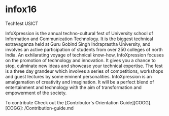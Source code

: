 # infox16
Techfest USICT

InfoXpression is the annual techno-cultural fest of University school of Information and Communication Technology. 
It is the biggest technical extravaganza held at Guru Gobind Singh Indraprastha University, and involves an active participation of students from over 250 colleges of north India. 
An exhilarating voyage of technical know-how, InfoXpression focuses on the promotion of technology and innovation. 
It gives you a chance to stop, culminate new ideas and showcase your technical expertise. The fest is a three day grandeur which involves a series of competitions, workshops and guest lectures by some eminent personalities. InfoXpression is an amalgamation of creativity and imagination. It will be a perfect blend of entertainment and technology with the aim of transformation and empowerment of the society.
	
To contribute Check out the [Contributor's Orientation Guide][COGG].
[COGG]: /Contribution-guide.md
